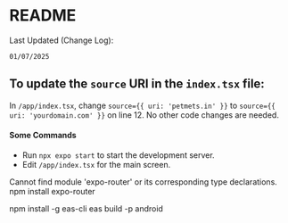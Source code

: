 # README

Last Updated (Change Log):

    01/07/2025

## To update the `source` URI in the `index.tsx` file:

In `/app/index.tsx`, change `source={{ uri: 'petmets.in' }}` to `source={{ uri: 'yourdomain.com' }}` on line 12. No other code changes are needed.

#### Some Commands 
* Run `npx expo start` to start the development server.
* Edit `/app/index.tsx` for the main screen.

Cannot find module 'expo-router' or its corresponding type declarations.
npm install expo-router

npm install -g eas-cli
eas build -p android